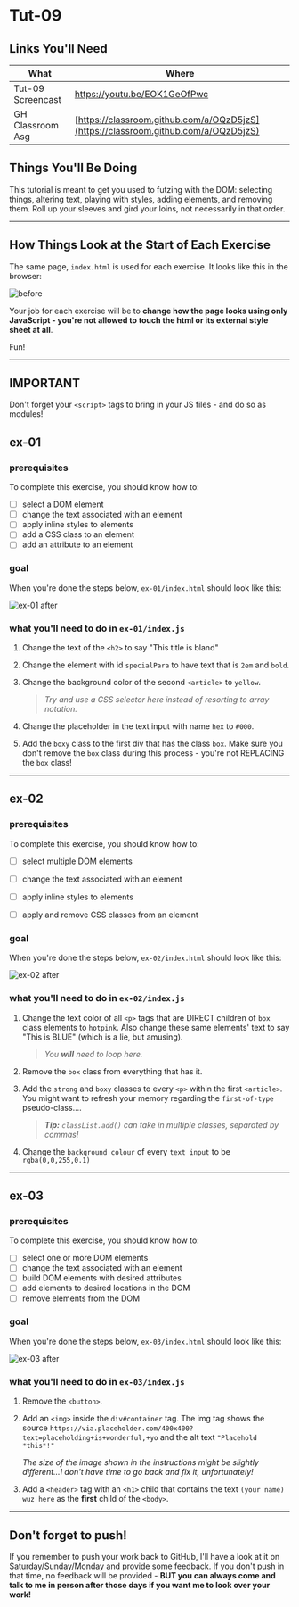 # Tut-09

## Links You'll Need

| What              | Where                                                                              |
| ----------------- | ---------------------------------------------------------------------------------- |
| Tut-09 Screencast | https://youtu.be/EOK1GeOfPwc                                                       |
| GH Classroom Asg  | [https://classroom.github.com/a/OQzD5jzS](https://classroom.github.com/a/OQzD5jzS) |

## Things You'll Be Doing

This tutorial is meant to get you used to futzing with the DOM: selecting things, altering text, playing with styles, adding elements, and removing them. Roll up your sleeves and gird your loins, not necessarily in that order. 

---

## How Things Look at the Start of Each Exercise

The same page, `index.html` is used for each exercise. It looks like this in the browser:

![before](images/before.png)

Your job for each exercise will be to **change how the page looks using only JavaScript - you're not allowed to touch the html or its external style sheet at all**. 

Fun!

---

## IMPORTANT

Don't forget your `<script>` tags to bring in your JS files - and do so as modules!


## ex-01

### prerequisites

To complete this exercise, you should know how to:

- [ ] select a DOM element
- [ ] change the text associated with an element
- [ ] apply inline styles to elements
- [ ] add a CSS class to an element
- [ ] add an attribute to an element

### goal

When you're done the steps below, `ex-01/index.html` should look like this:

![ex-01 after](images/ex-01-after.png)

### what you'll need to do in `ex-01/index.js`

1. Change the text of the `<h2>` to say "This title is bland"
   
2. Change the element with id `specialPara` to have text that is `2em` and `bold`.
   
3. Change the background color of the second `<article>` to `yellow`.

    > _Try and use a CSS selector here instead of resorting to array notation._
   
4. Change the placeholder in the text input with name `hex` to `#000`.
   
5. Add the `boxy` class to the first div that has the class `box`. Make sure you don't remove the `box` class during this process - you're not REPLACING the `box` class!


---

## ex-02

### prerequisites

To complete this exercise, you should know how to:

- [ ] select multiple DOM elements
- [ ] change the text associated with an element
- [ ] apply inline styles to elements
- [ ] apply and remove CSS classes from an element


### goal

When you're done the steps below, `ex-02/index.html` should look like this:

![ex-02 after](images/ex-02-after.png) 

### what you'll need to do in `ex-02/index.js`

1. Change the text color of all `<p>` tags that are DIRECT children of `box` class elements to `hotpink`. Also change these same elements' text to say "This is BLUE" (which is a lie, but amusing).

    > _You **will** need to loop here._

2. Remove the `box` class from everything that has it.
   
3. Add the `strong` and `boxy` classes to every `<p>` within the first `<article>`. You might want to refresh your memory regarding the `first-of-type` pseudo-class....
   
   > _**Tip:** `classList.add()` can take in multiple classes, separated by commas!_
   
4. Change the `background colour` of every `text input` to be `rgba(0,0,255,0.1)`
   
---

## ex-03

### prerequisites

To complete this exercise, you should know how to:

- [ ] select one or more DOM elements
- [ ] change the text associated with an element
- [ ] build DOM elements with desired attributes
- [ ] add elements to desired locations in the DOM
- [ ] remove elements from the DOM

### goal

When you're done the steps below, `ex-03/index.html` should look like this:

![ex-03 after](images/ex-03-after.png)

### what you'll need to do in `ex-03/index.js`

1. Remove the `<button>`.
  
2. Add an `<img>` inside the `div#container` tag. The img tag shows the source `https://via.placeholder.com/400x400?text=placeholding+is+wonderful,+yo` and the alt text `"Placehold *this*!"`

    _The size of the image shown in the instructions might be slightly different...I don't have time to go back and fix it, unfortunately!_

3. Add a `<header>` tag with an `<h1>` child that contains the text `(your name) wuz here` as the **first** child of the `<body>`. 

---

## Don't forget to push!

If you remember to push your work back to GitHub, I'll have a look at it on Saturday/Sunday/Monday and provide some feedback. If you don't push in that time, no feedback will be provided - **BUT you can always come and talk to me in person after those days if you want me to look over your work!**

